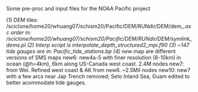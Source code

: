 Some pre-proc and input files for the NOAA Pacific project

(1) DEM tiles: /sciclone/home20/whuang07/schism20/Pacific/DEM/RUNdir/DEM/dem_*.asc
     order in: /sciclone/home20/whuang07/schism20/Pacific/DEM/RUNdir/DEM/symlink_dems.pl 
(2) Interp script is interpolate_depth_structured2_mpi.f90
(3) ~147 tide gauges are in: Pacific_tide_stations.bp
(4) new*.map are different versions of SMS maps
      new6: new4a-5 with finer resolution (8-10km) in ocean (@h=4km), 6km along US-Canada west coast. 2.4M nodes
      new7: from Wei. Refined west coast & AK from new6. ~2.5Mil nodes
      new10: new7 with a few arcs near Jap Trench removed; Seto Inland Sea, Guam edited to better acommodate
             tide gauges.

